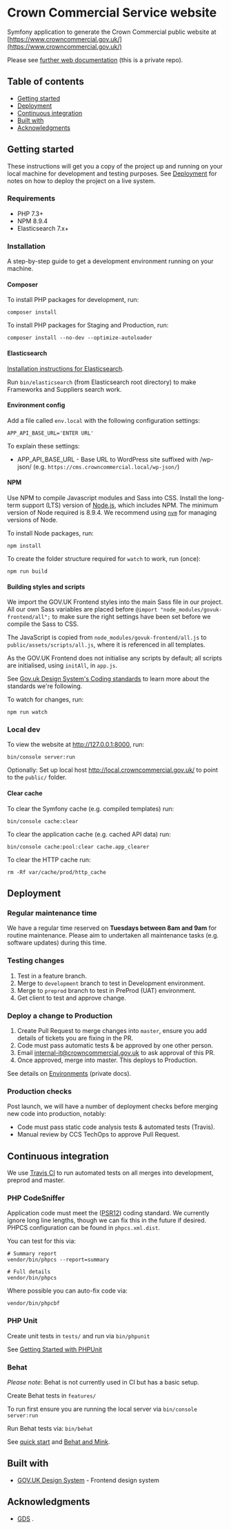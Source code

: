 # Crown Commercial Service website

Symfony application to generate the Crown Commercial public website at [https://www.crowncommercial.gov.uk/](https://www.crowncommercial.gov.uk/)

Please see [further web documentation](https://github.com/Crown-Commercial-Service/ccsweb-docs/tree/master/web) (this is a private repo).

## Table of contents

- [Getting started](#getting-started)
- [Deployment](#deployment)
- [Continuous integration](#continuous-integration)
- [Built with](#built-with)
- [Acknowledgments](#acknowledgments)

## Getting started

These instructions will get you a copy of the project up and running on your local machine for development and testing purposes. See [Deployment](#deployment) for notes on how to deploy the project on a live system.

### Requirements

* PHP 7.3+
* NPM 8.9.4
* Elasticsearch 7.x+

### Installation

A step-by-step guide to get a development environment running on your machine.

#### Composer

To install PHP packages for development, run:

```
composer install
```

To install PHP packages for Staging and Production, run:

```
composer install --no-dev --optimize-autoloader
```

#### Elasticsearch

[Installation instructions for Elasticsearch](https://www.elastic.co/downloads/elasticsearch).

Run `bin/elasticsearch` (from Elasticsearch root directory) to make Frameworks and Suppliers search work.

#### Environment config

Add a file called `env.local` with the following configuration settings:

```
APP_API_BASE_URL='ENTER URL'
```

To explain these settings:

* APP_API_BASE_URL - Base URL to WordPress site suffixed with /wp-json/ (e.g. `https://cms.crowncommercial.local/wp-json/`)

#### NPM
Use NPM to compile Javascript modules and Sass into CSS. Install the long-term support (LTS) version of [Node.js](https://nodejs.org/en/), which includes NPM. The minimum version of Node required is 8.9.4. We recommend using [`nvm`](https://github.com/creationix/nvm) for managing versions of Node.

To install Node packages, run:

```
npm install
```

To create the folder structure required for `watch` to work, run (once):

```
npm run build
```

#### Building styles and scripts

We import the GOV.UK Frontend styles into the main Sass file in our project. All our own Sass variables are placed before `@import "node_modules/govuk-frontend/all";` to make sure the right settings have been set before we compile the Sass to CSS.

The JavaScript is copied from `node_modules/govuk-frontend/all.js` to `public/assets/scripts/all.js`, where it is referenced in all templates.

As the GOV.UK Frontend does not initialise any scripts by default; all scripts are initialised, using `initAll`, in `app.js`.

See [Gov.uk Design System's Coding standards](https://github.com/alphagov/govuk-frontend/tree/master/docs/contributing/coding-standards) to learn more about the standards we're following.

To watch for changes, run:

```
npm run watch
```

### Local dev

To view the website at http://127.0.0.1:8000, run:

```
bin/console server:run
```

Optionally: Set up local host http://local.crowncommercial.gov.uk/ to point to the `public/` folder.

#### Clear cache

To clear the Symfony cache (e.g. compiled templates) run:

```
bin/console cache:clear
```

To clear the application cache (e.g. cached API data) run:

```
bin/console cache:pool:clear cache.app_clearer
```

To clear the HTTP cache run:

```
rm -Rf var/cache/prod/http_cache
```

## Deployment

### Regular maintenance time

We have a regular time reserved on **Tuesdays between 8am and 9am** for routine maintenance. Please aim to undertaken 
all maintenance tasks (e.g. software updates) during this time. 

### Testing changes

1. Test in a feature branch.
2. Merge to `development` branch to test in Development environment.
3. Merge to `preprod` branch to test in PreProd (UAT) environment.
4. Get client to test and approve change.

### Deploy a change to Production

1. Create Pull Request to merge changes into `master`, ensure you add details of tickets you are fixing in the PR.
2. Code must pass automatic tests & be approved by one other person.
3. Email internal-it@crowncommercial.gov.uk to ask approval of this PR.
4. Once approved, merge into master. This deploys to Production. 

See details on [Environments](https://github.com/Crown-Commercial-Service/ccsweb-docs/blob/master/web/ENVIRONMENTS.md) (private docs).

### Production checks

Post launch, we will have a number of deployment checks before merging new code into production, notably:

* Code must pass static code analysis tests & automated tests (Travis).
* Manual review by CCS TechOps to approve Pull Request.

## Continuous integration

We use [Travis CI](https://travis-ci.org/Crown-Commercial-Service/ccs-frontend) to run automated tests on all merges into development, preprod and master. 

### PHP CodeSniffer

Application code must meet the ([PSR12](https://www.php-fig.org/psr/psr-12/)) coding standard. 
We currently ignore long line lengths, though we can fix this in the future if desired. PHPCS configuration can be found 
in `phpcs.xml.dist`.
 
You can test for this via:

```
# Summary report
vendor/bin/phpcs --report=summary

# Full details
vendor/bin/phpcs
```

Where possible you can auto-fix code via:

```
vendor/bin/phpcbf
```

### PHP Unit

Create unit tests in `tests/` and run via `bin/phpunit`

See [Getting Started with PHPUnit](https://phpunit.de/getting-started/phpunit-7.html)

### Behat

_Please note_: Behat is not currently used in CI but has a basic setup.

Create Behat tests in `features/`
 
To run first ensure you are running the local server via `bin/console server:run`

Run Behat tests via: `bin/behat` 

See [quick start](http://docs.behat.org/en/latest/quick_start.html) and [Behat and Mink](http://docs.behat.org/en/v2.5/cookbook/behat_and_mink.html).


## Built with

* [GOV.UK Design System](https://design-system.service.gov.uk/) - Frontend design system

## Acknowledgments

* [GDS](https://www.gov.uk/government/organisations/government-digital-service)
.
